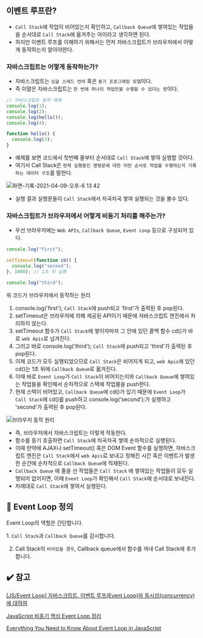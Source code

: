 ## 이벤트 루프란?

- `Call Stack`에 작업이 비어있는지 확인하고, `Callback Queue`에 쌓여있는 작업들을 순서대로 `Call Stack`에 옮겨주는 아이라고 생각하면 된다.
- 하지만 이벤트 루프를 이해하기 위해서는 먼저 자바스크립트가 브라우저에서 어떻게 동작하는지 알아야한다.

### 자바스크립트는 어떻게 동작하는가?

- 자바스크립트는 `싱글 스레드 언어` 혹은 `동기 프로그래밍 모델`이다.
- 즉 이말은 자바스크립트는 `한 번에 하나의 작업만을 수행할 수 있다는 뜻`이다.

```jsx
// 자바스크립트 동작 예제
console.log(1);
console.log(2);
console.log(hello());
console.log(4);

function hello() {
  console.log(3);
}
```

- 예제를 보면 코드에서 첫번째 줄부터 순서대로 `Call Stack`에 쌓여 실행할 것이다.
- 여기서 Call Stack은 `현재 실행중인 명령문에 대한 어떤 순서로 작업을 수행하는지 기록하는 데이터 구조`를 말한다.

![화면-기록-2021-04-09-오후-6 13 42](https://user-images.githubusercontent.com/47416686/114293700-2b4a5200-9ad3-11eb-90bc-df36e4707d57.gif)

- 실행 결과 실행문들이 `Call Stack`에서 차곡차곡 쌓여 실행되는 것을 볼수 있다.

### 자바스크립트가 브라우저에서 어떻게 비동기 처리를 해주는가?

- 우선 브라우저에는 `Web APIs`, `Callback Queue`, `Event Loop` 등으로 구성되어 있다.

```jsx
console.log("first");

setTimeout(function cb() {
  console.log("second");
}, 1000); // 1초 뒤 실행

console.log("third");
```

위 코드가 브라우저에서 동작하는 원리

1. console.log('first'); `Call Stack`에 push되고 'first'가 출력된 후 pop된다.
2. setTimeout은 브라우저에 의해 제공된 API이기 때문에 자바스크립트 엔진에서 처리하지 않는다.
3. setTimeout 함수가 `Call Stack`에 쌓이자마자 그 안에 있던 콜백 함수 cd()가 바로 `web Apis`로 넘겨진다.
4. 그러고 바로 console.log('third'); `Call Stack`에 push되고 'third'가 출력된 후 pop된다.
5. 이제 코드가 모두 실행되었으므로 `Call Stack`은 비어지게 되고, `web Apis`에 있던 cd()는 1초 뒤에 `Callback Queue`로 옮겨진다.
6. 이때 바로 `Event Loop`가 `Call Stack`이 비어지는지와 `Callback Queue`에 쌓여있는 작업들을 확인해서 순차적으로 스택에 작업물을 push한다.
7. 현재 스택이 비어있고, `Callback Queue`에 cd()가 있기 때문에 `Event Loop`가 `Call Stack`에 cd()를 push하고 console.log('second');가 실행하고 'second'가 출력된 후 pop된다.

![브라우저 동작 원리](https://user-images.githubusercontent.com/47416686/114293896-09ea6580-9ad5-11eb-8550-ccc8163dfc8d.gif)

- 즉, 브라우저에서 자바스크립트는 이렇게 작동한다.
- 함수를 동기 호출하면 `Call Stack`에 차곡차곡 쌓여 순차적으로 실행된다.
- 이때 만약에 AJAX나 setTimeout() 혹은 DOM Event 함수를 실행하면, 자바스크립트 엔진은 `Call Stack`에서 `web Apis`로 보내고 정해진 시간 혹은 이벤트가 발생한 순간에 순차적으로 `Callback Queue`에 적재된다.
- `Callback Queue` 에 줄을 선 작업들은 `Call Stack` 에 쌓여있는 작업들이 모두 실행되어 없어지면, 이때 `Event Loop`가 확인해서 `Call Stack`에 순서대로 보내진다.
- 차례대로 `Call Stack`에 쌓여서 실행된다.

## 📌 Event Loop 정의

Event Loop의 역할은 간단합니다.

1. `Call Stack`과 `Callback Queue`를 감시합니다.

2. Call Stack이 `비어있을 경우`, Callback queue에서 함수를 꺼내 Call Stack에 추가 합니다.

## ✔️ 참고

[](http://latentflip.com/loupe/?code=dmFyIGEgPSAxMDsKdmFyIGIgPSAxMDsKdmFyIGMgPSAyMDsKY29uc29sZS5sb2coc3VtKGEsYikpOwpjb25zb2xlLmxvZyhjKTsKCmZ1bmN0aW9uIHN1bShhLGIpIHsKICAgIHJldHVybiBhICsgYjsKfQ%3D%3D!!!PGJ1dHRvbj5DbGljayBtZSE8L2J1dHRvbj4%3D)

[[JS/Event Loop] 자바스크립트, 이벤트 루프(Event Loop)와 동시성(concurrency)에 대하여](https://im-developer.tistory.com/113)

[JavaScript 비동기 핵심 Event Loop 정리](https://medium.com/sjk5766/javascript-%EB%B9%84%EB%8F%99%EA%B8%B0-%ED%95%B5%EC%8B%AC-event-loop-%EC%A0%95%EB%A6%AC-422eb29231a8)

[Everything You Need to Know About Event Loop in JavaScript](https://blog.usejournal.com/everything-you-need-to-know-about-event-loop-in-javascript-1f14f94e5ab6)

